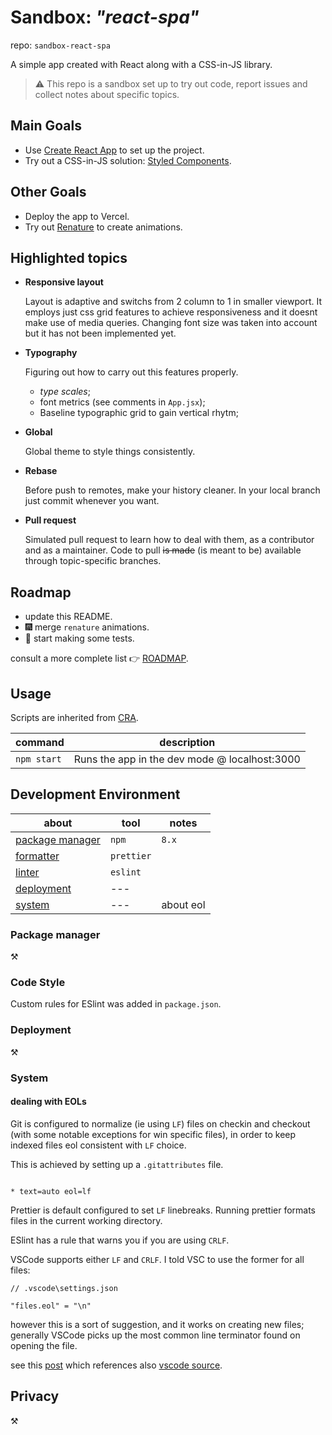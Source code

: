 # Sandbox: _"react-spa"_

repo: `sandbox-react-spa`

A simple app created with React along with a CSS-in-JS library.

> ⚠ This repo is a sandbox set up to try out code, report issues and collect notes about specific topics.

## Main Goals

- Use [Create React App](https://create-react-app.dev/) to set up the project.
- Try out a CSS-in-JS solution: [Styled Components](https://styled-components.com/).

## Other Goals

- Deploy the app to Vercel.
- Try out [Renature](https://formidable.com/open-source/renature/) to create animations.

## Highlighted topics

- **Responsive layout**

  Layout is adaptive and switchs from 2 column to 1 in smaller viewport.
  It employs just css grid features to achieve responsiveness and it doesnt make use of media queries.
  Changing font size was taken into account but it has not been implemented yet.

- **Typography**

  Figuring out how to carry out this features properly.

  - _type scales_;
  - font metrics (see comments in `App.jsx`);
  - Baseline typographic grid to gain vertical rhytm;

- **Global**

  Global theme to style things consistently.

- **Rebase**

  Before push to remotes, make your history cleaner. In your local branch just commit whenever you want.

- **Pull request**

  Simulated pull request to learn how to deal with them, as a contributor and as a maintainer.
  Code to pull ~~is made~~ (is meant to be) available through topic-specific branches.

## Roadmap

- update this README.
- 🎆 merge `renature` animations.
- 🚦 start making some tests.

consult a more complete list 👉 [ROADMAP](ROADMAP.md).

## Usage

Scripts are inherited from [CRA](https://create-react-app.dev/docs/available-scripts/).

| command     | description                                   |
| ----------- | --------------------------------------------- |
| `npm start` | Runs the app in the dev mode @ localhost:3000 |

## Development Environment

| about                               | tool       | notes     |
| ----------------------------------- | ---------- | --------- |
| [package manager](#package-manager) | `npm`      | `8.x`     |
| [formatter](#code-style)            | `prettier` |
| [linter](#code-style)               | `eslint`   |
| [deployment](#deployment)           | ---        |
| [system](#system)                   | ---        | about eol |

### Package manager

⚒

### Code Style

Custom rules for ESlint was added in `package.json`.

### Deployment

⚒

### System

#### dealing with EOLs

Git is configured to normalize (ie using `LF`) files on checkin and checkout
(with some notable exceptions for win specific files), in order to
keep indexed files eol consistent with `LF` choice.

This is achieved by setting up a `.gitattributes` file.

```text

* text=auto eol=lf

```

Prettier is default configured to set `LF` linebreaks. Running prettier formats files
in the current working directory.

ESlint has a rule that warns you if you are using `CRLF`.

VSCode supports either `LF` and `CRLF`. I told VSC to use the former for all files:

```jsonc
// .vscode\settings.json

"files.eol" = "\n"
```

however this is a sort of suggestion, and it works on creating new files; generally VSCode picks up the most common line terminator found on opening the file.

see this [post](https://stackoverflow.com/questions/50904632/vscode-not-defaulting-to-n-end-of-line) which references
also [vscode source](https://github.com/microsoft/vscode/blob/b8178e3e2f3f620ebdd31dfbfba937ff1b12ee04/src/vs/editor/common/model/pieceTreeTextBuffer/pieceTreeTextBufferBuilder.ts#L27).

## Privacy

⚒
